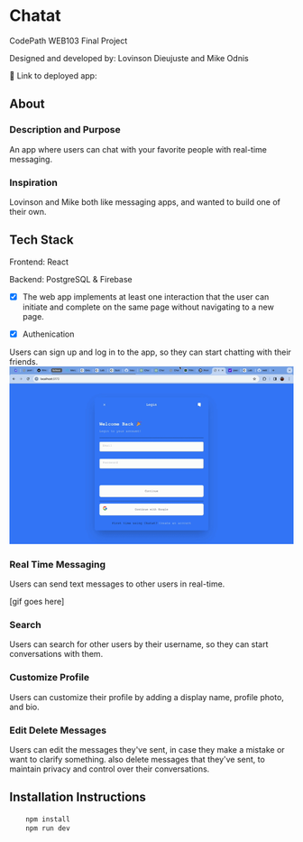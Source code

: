 # Chatat

CodePath WEB103 Final Project

Designed and developed by: Lovinson Dieujuste and Mike Odnis

🔗 Link to deployed app:

## About

### Description and Purpose

An app where users can chat with your favorite people with real-time messaging.

### Inspiration

Lovinson and Mike both like messaging apps, and wanted to build one of their own.

## Tech Stack

Frontend: React

Backend: PostgreSQL & Firebase

- [x] The web app implements at least one interaction that the user can initiate and complete on the same page without navigating to a new page.

 - [x] Authenication

Users can sign up and log in to the app, so they can start chatting with their friends.
<img src='/public/Authenication.gif' title='Profile Screenshot' width='' alt='Profile Screenshot' />

### Real Time Messaging

Users can send text messages to other users in real-time.

[gif goes here]

### Search

Users can search for other users by their username, so they can start conversations with them.

### Customize Profile

Users can customize their profile by adding a display name, profile photo, and bio.

### Edit Delete Messages

Users can edit the messages they've sent, in case they make a mistake or want to clarify something. also delete messages that they've sent, to maintain privacy and control over their conversations.

## Installation Instructions

```
    npm install
    npm run dev
```
